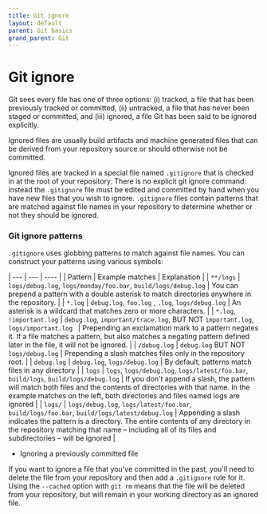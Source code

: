 ```yaml
---
title: Git ignore
layout: default
parent: Git basics
grand_parent: Git
---
```



# Git ignore

Git sees every file has one of three options: (i) tracked, a file that has been previously tracked or committed, (ii) untracked, a file that has never been staged or committed, and (iii) ignored, a file Git has been said to be ignored explicitly. 

Ignored files are usually build artifacts and machine generated files that can be derived from your repository source or should otherwise not be committed. 

Ignored files are tracked in a special file named `.gitignore` that is checked in at the root of your repository. 
There is no explicit git ignore command: instead the `.gitignore` file must be edited and committed by hand when you have new files that you wish to ignore.
`.gitignore` files contain patterns that are matched against file names in your repository to determine whether or not they should be ignored. 

### Git ignore patterns

`.gitignore` uses globbing patterns to match against file names. You can construct your patterns using various symbols:

| --- | --- | ---- | 
| Pattern	| Example matches | Explanation | 
| `**/logs` |	`logs/debug.log`, `logs/monday/foo.bar`, `build/logs/debug.log` | You can prepend a pattern with a double asterisk to match directories anywhere in the repository. |
| `*.log` |   `debug.log`, `foo.log` , `.log`, `logs/debug.log` | An asterisk is a wildcard that matches zero or more characters. |
| `*.log`, `!important.log`  | `debug.log`, `important/trace.log`, BUT NOT `important.log`, `logs/important.log ` | Prepending an exclamation mark to a pattern negates it. If a file matches a pattern, but also matches a negating pattern defined later in the file, it will not be ignored. |
| `/debug.log` | `debug.log` BUT NOT `logs/debug.log` | Prepending a slash matches files only in the repository root. |
| `debug.log` | `debug.log`, `logs/debug.log` | By default, patterns match files in any directory |
| `logs` | `logs`, `logs/debug.log`, `logs/latest/foo.bar`, `build/logs`, `build/logs/debug.log` | If you don't append a slash, the pattern will match both files and the contents of directories with that name. In the example matches on the left, both directories and files named logs are ignored | 
| `logs/` | `logs/debug.log`, `logs/latest/foo.bar`, `build/logs/foo.bar`, `build/logs/latest/debug.log` | Appending a slash indicates the pattern is a directory. The entire contents of any directory in the repository matching that name – including all of its files and subdirectories – will be ignored | 

- Ignoring a previously committed file

If you want to ignore a file that you've committed in the past, you'll need to delete the file from your repository and then add a `.gitignore` rule for it. 
Using the `--cached` option with `git rm` means that the file will be deleted from your repository, but will remain in your working directory as an ignored file.
